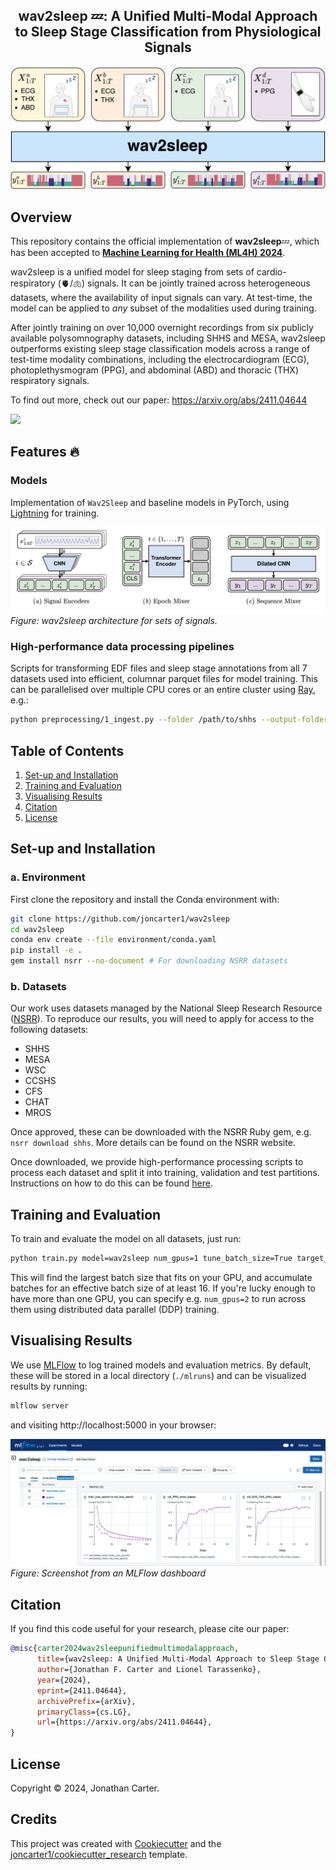 <div align="center">
  <h2><b>wav2sleep 💤: A Unified Multi-Modal Approach to Sleep Stage Classification from Physiological Signals
  </b></h2>
</div>

![image](figures/wav2sleep.jpg)

## Overview

This repository contains the official implementation of **wav2sleep**💤, which has been accepted to **[Machine Learning for Health (ML4H) 2024](https://ahli.cc/ml4h/)**.

wav2sleep is a unified model for sleep staging from sets of cardio-respiratory (🫀/🫁) signals. It can be jointly trained across heterogeneous datasets, where the availability of input signals can vary. At test-time, the model can be applied to *any* subset of the modalities used during training.

After jointly training on over 10,000 overnight recordings from six publicly available polysomnography datasets, including SHHS and MESA, wav2sleep outperforms existing sleep stage classification models across a range of test-time modality combinations, including the electrocardiogram (ECG), photoplethysmogram (PPG), and abdominal (ABD) and thoracic (THX) respiratory signals.

To find out more, check out our paper: https://arxiv.org/abs/2411.04644

<a href="https://arxiv.org/abs/2411.04644"><img src="https://img.shields.io/badge/Arxiv-2411.04644-B31B1B.svg"></a>

## Features 🔥
### Models
Implementation of `Wav2Sleep` and baseline models in PyTorch, using [Lightning](https://lightning.ai/) for training.

![image](figures/wav2sleep_arch.png)
*Figure: wav2sleep architecture for sets of signals.*

### High-performance data processing pipelines
Scripts for transforming EDF files and sleep stage annotations from all 7 datasets used into efficient, columnar parquet files for model training. This can be parallelised over multiple CPU cores or an entire cluster using [Ray](https://www.anyscale.com/ray-open-source), e.g.:
```bash
python preprocessing/1_ingest.py --folder /path/to/shhs --output-folder /path/to/processed/datasets --max-parallel 16
```

## Table of Contents
1. [Set-up and Installation](#set-up-and-installation)
2. [Training and Evaluation](#training-and-evaluation)
4. [Visualising Results](#visualising-results)
5. [Citation](#citation)
6. [License](#license)

## Set-up and Installation
### a. Environment
First clone the repository and install the Conda environment with:
```bash
git clone https://github.com/joncarter1/wav2sleep
cd wav2sleep
conda env create --file environment/conda.yaml
pip install -e .
gem install nsrr --no-document # For downloading NSRR datasets
```

### b. Datasets
Our work uses datasets managed by the National Sleep Research Resource ([NSRR](https://sleepdata.org/)). To reproduce our results, you will need to apply for access to the following datasets:
- SHHS
- MESA
- WSC
- CCSHS
- CFS
- CHAT
- MROS

Once approved, these can be downloaded with the NSRR Ruby gem, e.g. `nsrr download shhs`. More details can be found on the NSRR website.

Once downloaded, we provide high-performance processing scripts to process each dataset and split it into training, validation and test partitions. Instructions on how to do this can be found [here](preprocessing/README.md).

## Training and Evaluation
To train and evaluate the model on all datasets, just run:
```bash
python train.py model=wav2sleep num_gpus=1 tune_batch_size=True target_batch_size=16 name=wav2sleep-repro inputs=all datasets=all test=True
```
This will find the largest batch size that fits on your GPU, and accumulate batches for an effective batch size of at least 16. If you're lucky enough to have more than one GPU, you can specify e.g. `num_gpus=2` to run across them using distributed data parallel (DDP) training.

## Visualising Results

We use [MLFlow](https://mlflow.org) to log trained models and evaluation metrics. By default, these will be stored in a local directory (`./mlruns`) and can be visualized results by running:
```bash
mlflow server
```
and visiting http://localhost:5000 in your browser:

![image](figures/mlflow.png)
*Figure: Screenshot from an MLFlow dashboard*

## Citation

If you find this code useful for your research, please cite our paper:

```bibtex
@misc{carter2024wav2sleepunifiedmultimodalapproach,
      title={wav2sleep: A Unified Multi-Modal Approach to Sleep Stage Classification from Physiological Signals},
      author={Jonathan F. Carter and Lionel Tarassenko},
      year={2024},
      eprint={2411.04644},
      archivePrefix={arXiv},
      primaryClass={cs.LG},
      url={https://arxiv.org/abs/2411.04644},
}
```

## License

Copyright © 2024, Jonathan Carter.

## Credits
This project was created with [Cookiecutter](https://github.com/audreyr/cookiecutter) and the [joncarter1/cookiecutter_research](https://github.com/joncarter1/cookiecutter_research) template.
